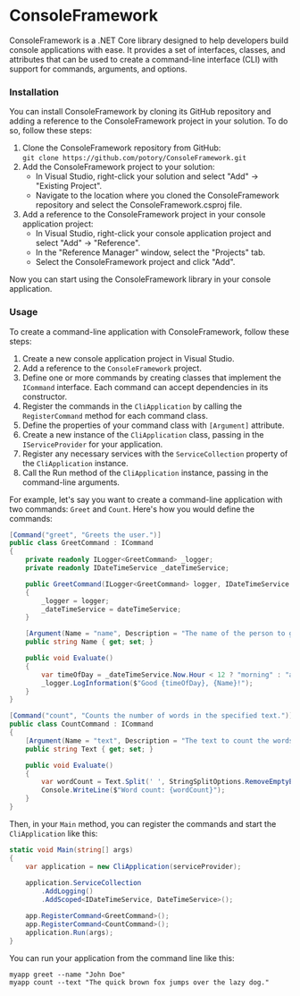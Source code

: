 ﻿# ConsoleFramework
ConsoleFramework is a .NET Core library designed to help developers build console applications with ease. It provides a set of interfaces, classes, and attributes that can be used to create a command-line interface (CLI) with support for commands, arguments, and options.

### Installation

You can install ConsoleFramework by cloning its GitHub repository and adding a reference to the ConsoleFramework project in your solution. To do so, follow these steps:

1. Clone the ConsoleFramework repository from GitHub: <br>
```git clone https://github.com/potory/ConsoleFramework.git```
2. Add the ConsoleFramework project to your solution:
   - In Visual Studio, right-click your solution and select "Add" -> "Existing Project".
   - Navigate to the location where you cloned the ConsoleFramework repository and select the ConsoleFramework.csproj file.
3. Add a reference to the ConsoleFramework project in your console application project:
   - In Visual Studio, right-click your console application project and select "Add" -> "Reference".
   - In the "Reference Manager" window, select the "Projects" tab.
   - Select the ConsoleFramework project and click "Add".

Now you can start using the ConsoleFramework library in your console application.

### Usage
To create a command-line application with ConsoleFramework, follow these steps:

1. Create a new console application project in Visual Studio.
2. Add a reference to the `ConsoleFramework` project.
3. Define one or more commands by creating classes that implement the `ICommand` interface. Each command can accept dependencies in its constructor.
4. Register the commands in the `CliApplication` by calling the `RegisterCommand` method for each command class.
5. Define the properties of your command class with `[Argument]` attribute.
6. Create a new instance of the `CliApplication` class, passing in the `IServiceProvider` for your application.
7. Register any necessary services with the `ServiceCollection` property of the `CliApplication` instance.
8. Call the Run method of the `CliApplication` instance, passing in the command-line arguments.

For example, let's say you want to create a command-line application with two commands: `Greet` and `Count`. Here's how you would define the commands:

```csharp
[Command("greet", "Greets the user.")]
public class GreetCommand : ICommand
{
    private readonly ILogger<GreetCommand> _logger;
    private readonly IDateTimeService _dateTimeService;

    public GreetCommand(ILogger<GreetCommand> logger, IDateTimeService dateTimeService)
    {
        _logger = logger;
        _dateTimeService = dateTimeService;
    }

    [Argument(Name = "name", Description = "The name of the person to greet.")]
    public string Name { get; set; }

    public void Evaluate()
    {
        var timeOfDay = _dateTimeService.Now.Hour < 12 ? "morning" : "afternoon";
        _logger.LogInformation($"Good {timeOfDay}, {Name}!");
    }
}

[Command("count", "Counts the number of words in the specified text.")]
public class CountCommand : ICommand
{
    [Argument(Name = "text", Description = "The text to count the words in.")]
    public string Text { get; set; }

    public void Evaluate()
    {
        var wordCount = Text.Split(' ', StringSplitOptions.RemoveEmptyEntries).Length;
        Console.WriteLine($"Word count: {wordCount}");
    }
}
```

Then, in your `Main` method, you can register the commands and start the `CliApplication` like this:

```csharp
static void Main(string[] args)
{
    var application = new CliApplication(serviceProvider);
    
    application.ServiceCollection
        .AddLogging()
        .AddScoped<IDateTimeService, DateTimeService>();

    app.RegisterCommand<GreetCommand>();
    app.RegisterCommand<CountCommand>();
    application.Run(args);
}
```

You can run your application from the command line like this:

```
myapp greet --name "John Doe"
myapp count --text "The quick brown fox jumps over the lazy dog."
```